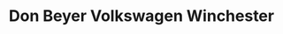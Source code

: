 ---
title: "Don Beyer Volkswagen Winchester"
url: /winchester/don-beyer-volkswagen-winchester/
shop: car
---